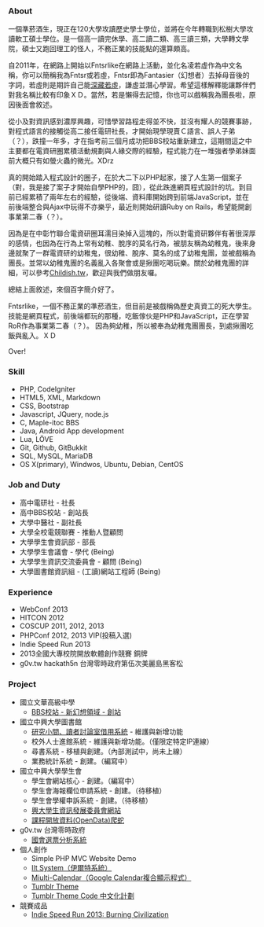 ### About ###
一個準菸酒生，現正在120大學攻讀歷史學士學位，並將在今年轉職到松樹大學攻讀軟工碩士學位。是一個高一讀完休學、高二讀二類、高三讀三類，大學轉文學院，碩士又跑回理工的怪人，不務正業的技能點的還算頗高。

自2011年，在網路上開始以Fntsrlike在網路上活動，並化名凌若虛作為中文名稱，你可以簡稱我為Fntsr或若虛，Fntsr即為Fantasier（幻想者）去掉母音後的字詞，若虛則是期許自己能[深藏若虛](https://www.moedict.tw/%E6%B7%B1%E8%97%8F%E8%8B%A5%E8%99%9B)，謙虛並潛心學習。希望這樣解釋能讓夥伴們對我名稱比較有印象ＸＤ。當然，若是懶得去記憶，你也可以戲稱我為團長啦，原因後面會敘述。

從小及對資訊感到濃厚興趣，可惜學習路程走得並不快，並沒有耀人的競賽事跡，對程式語言的接觸從高二接任電研社長，才開始現學現賣Ｃ語言、誤人子弟（？），跌撞一年多，才在指考前三個月成功把BBS校站重新建立，這期間這之中主要都在電資研圈累積活動規劃與人緣交際的經驗，程式能力在一堆強者學弟妹面前大概只有如螢火蟲的微光。XDrz

真的開始踏入程式設計的圈子，在於大二下以PHP起家，接了人生第一個案子（對，我是接了案子才開始自學PHP的，囧），從此跌進網頁程式設計的坑。到目前已經累積了兩年左右的經驗，從後端、資料庫開始跨到前端JavaScript，並在前後端整合與Ajax中玩得不亦樂乎，最近則開始研讀Ruby on Rails，希望能開創事業第二春（？）。

因為是在中彰竹聯合電資研圈耳濡目染掉入這塊的，所以對電資研夥伴有著很深厚的感情，也因為在行為上常有幼稚、脫序的莫名行為，被朋友稱為幼稚鬼，後來身邊就聚了一群電資研的幼稚鬼，很幼稚、脫序、莫名的成了幼稚鬼團，並被戲稱為團長。並常以幼稚鬼團的名義亂入各聚會或是揪團吃喝玩樂。關於幼稚鬼團的詳細，可以參考[Childish.tw](http://childish.tw)，歡迎與我們做朋友囉。

總結上面敘述，來個百字簡介好了。

Fntsrlike，一個不務正業的準菸酒生，但目前是被戲稱偽歷史真資工的死大學生。
技能是網頁程式，前後端都玩的那種，吃飯傢伙是PHP和JavaScript，正在學習RoR作為事業第二春（？）。
因為夠幼稚，所以被奉為幼稚鬼團團長，到處揪團吃飯與亂入。ＸＤ

Over!

### Skill ###
* PHP, CodeIgniter
* HTML5, XML, Markdown
* CSS, Bootstrap
* Javascript, JQuery, node.js
* C, Maple-itoc BBS
* Java, Android App development
* Lua, LÖVE
* Git, Github, GitBukkit
* SQL, MySQL, MariaDB
* OS X(primary), Windwos, Ubuntu, Debian, CentOS

### Job and Duty ###
* 高中電研社 - 社長
* 高中BBS校站 - 創站長
* 大學中醫社 - 副社長
* 大學全校電競聯賽 - 推動人暨顧問
* 大學學生會資訊部 - 部長
* 大學學生會議會 - 學代 (Being)
* 大學學生資訊交流委員會 - 顧問 (Being)
* 大學圖書館資訊組 - (工讀)網站工程師 (Being)

### Experience ###
* WebConf 2013
* HITCON 2012
* COSCUP 2011, 2012, 2013
* PHPConf 2012, 2013 VIP(投稿入選)
* Indie Speed Run 2013
* 2013全國大專校院開放軟體創作競賽 銅牌
* g0v.tw hackath5n 台灣零時政府第伍次美麗島黑客松

### Project ###
* 國立文華高級中學
    * [BBS校站 - 新幻想領域 - 創站](telnet://nf.twbbs.org/)
* 國立中興大學圖書館
    * [研究小間、讀者討論室借用系統](http://class.lib.nchu.edu.tw/lib/order.php) - 維護與新增功能
    * 校外人士進館系統 - 維護與新增功能。（僅限定特定IP連線）
    * 尋書系統 - 移植與創建。（內部測試中，尚未上線）
    * 業務統計系統 - 創建。（編寫中）
* 國立中興大學學生會
    * 學生會網站核心 - 創建。（編寫中）
    * 學生會海報欄位申請系統 - 創建。（待移植）
    * 學生會學權申訴系統 - 創建。（待移植）
    * [興大學生資訊發展委員會網站](https://github.com/fntsrlike/nchu_idc)
    * [課程開放資料(OpenData)爬蛇](https://github.com/fntsrlike/nchu_class_parse)
* g0v.tw 台灣零時政府
    * [國會選票分析系統](https://github.com/g0v-tw-congress-vote-analytics/congress-vote-analytics-beta)
* 個人創作
    * Simple PHP MVC Website Demo
    * [Ilt System（伊爾特系統）](https://github.com/fntsrlike/ilt_system)
    * [Miulti-Calendar（Google Calendar複合顯示程式）](https://github.com/fntsrlike/multi-calendar)
    * [Tumblr Theme](https://github.com/fntsrlike/tumblr_theme)
    * [Tumblr Theme Code 中文化計劃](https://github.com/fntsrlike?tab=repositories)
* 競賽成品
    * [Indie Speed Run 2013: Burning Civilization](https://github.com/fntsrlike/ISR2013_Burning_Civilization)
